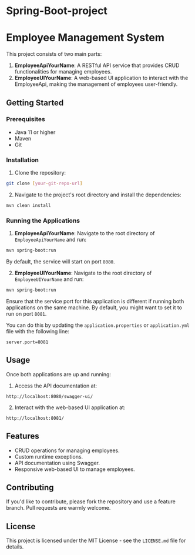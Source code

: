 # Spring-Boot-project

# Employee Management System

This project consists of two main parts:
1. **EmployeeApiYourName**: A RESTful API service that provides CRUD functionalities for managing employees.
2. **EmployeeUIYourName**: A web-based UI application to interact with the EmployeeApi, making the management of employees user-friendly.

## Getting Started

### Prerequisites

- Java 11 or higher
- Maven
- Git

### Installation

1. Clone the repository:
```bash
git clone [your-git-repo-url]
```

2. Navigate to the project's root directory and install the dependencies:
```bash
mvn clean install
```

### Running the Applications

1. **EmployeeApiYourName**: 
Navigate to the root directory of `EmployeeApiYourName` and run:
```bash
mvn spring-boot:run
```
By default, the service will start on port `8080`.

2. **EmployeeUIYourName**: 
Navigate to the root directory of `EmployeeUIYourName` and run:
```bash
mvn spring-boot:run
```
Ensure that the service port for this application is different if running both applications on the same machine. By default, you might want to set it to run on port `8081`.

You can do this by updating the `application.properties` or `application.yml` file with the following line:
```
server.port=8081
```

## Usage

Once both applications are up and running:

1. Access the API documentation at: 
```
http://localhost:8080/swagger-ui/
```

2. Interact with the web-based UI application at:
```
http://localhost:8081/
```

## Features

- CRUD operations for managing employees.
- Custom runtime exceptions.
- API documentation using Swagger.
- Responsive web-based UI to manage employees.

## Contributing

If you'd like to contribute, please fork the repository and use a feature branch. Pull requests are warmly welcome.

## License

This project is licensed under the MIT License - see the `LICENSE.md` file for details.

